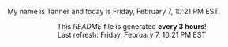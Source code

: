 My name is Tanner and today is Friday, February 7, 10:21 PM EST.

<p align="center">This <i>README</i> file is generated <b>every 3 hours</b>!</br>Last refresh: Friday, February 7, 10:21 PM EST<br /></p>
